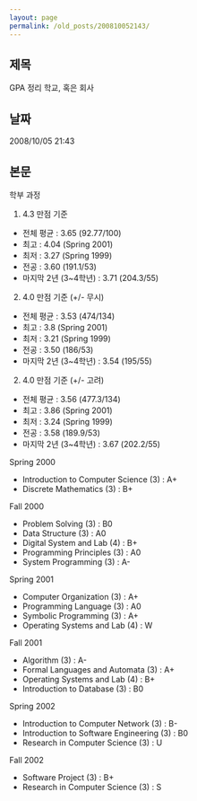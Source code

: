 ```yaml
---
layout: page
permalink: /old_posts/200810052143/
---
```


## 제목
GPA 정리 학교, 혹은 회사

## 날짜
2008/10/05 21:43

## 본문
학부 과정

1) 4.3 만점 기준
- 전체 평균 : 3.65 (92.77/100)
- 최고 : 4.04 (Spring 2001)
- 최저 : 3.27 (Spring 1999)
- 전공 : 3.60 (191.1/53)
- 마지막 2년 (3~4학년) : 3.71 (204.3/55)

2) 4.0 만점 기준 (+/- 무시)
- 전체 평균 : 3.53 (474/134)
- 최고 : 3.8 (Spring 2001)
- 최저 : 3.21 (Spring 1999)
- 전공 : 3.50 (186/53)
- 마지막 2년 (3~4학년) : 3.54 (195/55)

2) 4.0 만점 기준 (+/- 고려)
- 전체 평균 : 3.56 (477.3/134)
- 최고 : 3.86 (Spring 2001)
- 최저 : 3.24 (Spring 1999)
- 전공 : 3.58 (189.9/53)
- 마지막 2년 (3~4학년) : 3.67 (202.2/55)



<a name="4653289_1"></a>Spring 2000
- Introduction to Computer Science (3) : A+
- Discrete Mathematics (3) : B+

Fall 2000
- Problem Solving (3) : B0
- Data Structure (3) : A0
- Digital System and Lab (4) : B+
- Programming Principles (3) : A0
- System Programming (3) : A-

Spring 2001
- Computer Organization (3) : A+
- Programming Language (3) : A0
- Symbolic Programming (3) : A+
- Operating Systems and Lab (4) : W

Fall 2001
- Algorithm (3) : A-
- Formal Languages and Automata (3) : A+
- Operating Systems and Lab (4) : B+
- Introduction to Database (3) : B0

Spring 2002
- Introduction to Computer Network (3) : B-
- Introduction to Software Engineering (3) : B0
- Research in Computer Science (3) : U

Fall 2002
- Software Project (3) : B+
- Research in Computer Science (3) : S